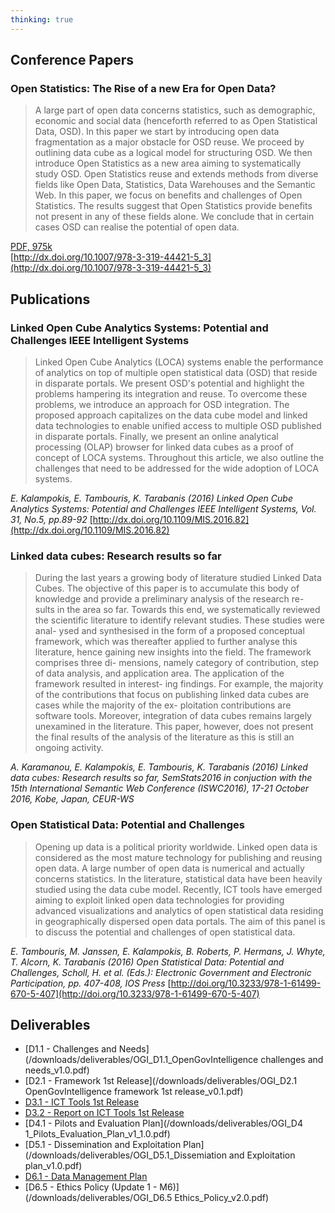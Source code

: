 ```yaml
---
thinking: true
---
```


## Conference Papers

### Open Statistics: The Rise of a new Era for Open Data?

> A large part of open data concerns statistics, such as demographic, economic and social data (henceforth referred to as Open Statistical Data, OSD). In this paper we start by introducing open data fragmentation as a major obstacle for OSD reuse. We proceed by outlining data cube as a logical model for structuring OSD. We then introduce Open Statistics as a new area aiming to systematically study OSD. Open Statistics reuse and extends methods from diverse fields like Open Data, Statistics, Data Warehouses and the Semantic Web. In this paper, we focus on benefits and challenges of Open Statistics. The results suggest that Open Statistics provide benefits not present in any of these fields alone. We conclude that in certain cases OSD can realise the potential of open data.

[PDF, 975k](http://kalampok.is/Papers/EGOV2016_preprint.pdf)<br>
[http://dx.doi.org/10.1007/978-3-319-44421-5_3](http://dx.doi.org/10.1007/978-3-319-44421-5_3)

## Publications

### Linked Open Cube Analytics Systems: Potential and Challenges IEEE Intelligent Systems

> Linked Open Cube Analytics (LOCA) systems enable the performance of analytics on top of multiple open statistical data (OSD) that reside in disparate portals. We present OSD's potential and highlight the problems hampering its integration and reuse. To overcome these problems, we introduce an approach for OSD integration. The proposed approach capitalizes on the data cube model and linked data technologies to enable unified access to multiple OSD published in disparate portals. Finally, we present an online analytical processing (OLAP) browser for linked data cubes as a proof of concept of LOCA systems. Throughout this article, we also outline the challenges that need to be addressed for the wide adoption of LOCA systems.


_E. Kalampokis, E. Tambouris, K. Tarabanis (2016) Linked Open Cube Analytics Systems: Potential and Challenges IEEE Intelligent Systems, Vol. 31, No.5, pp.89-92_ [http://dx.doi.org/10.1109/MIS.2016.82](http://dx.doi.org/10.1109/MIS.2016.82)

### Linked data cubes: Research results so far

> During the last years a growing body of literature studied Linked Data Cubes. The objective of this paper is to accumulate this body of knowledge and provide a preliminary analysis of the research re- sults in the area so far. Towards this end, we systematically reviewed the scientific literature to identify relevant studies. These studies were anal- ysed and synthesised in the form of a proposed conceptual framework, which was thereafter applied to further analyse this literature, hence gaining new insights into the field. The framework comprises three di- mensions, namely category of contribution, step of data analysis, and application area. The application of the framework resulted in interest- ing findings. For example, the majority of the contributions that focus on publishing linked data cubes are cases while the majority of the ex- ploitation contributions are software tools. Moreover, integration of data cubes remains largely unexamined in the literature. This paper, however, does not present the final results of the analysis of the literature as this is still an ongoing activity.

_A. Karamanou, E. Kalampokis, E. Tambouris, K. Tarabanis (2016) Linked data cubes: Research results so far, SemStats2016 in conjuction with the 15th International Semantic Web Conference (ISWC2016), 17-21 October 2016, Kobe, Japan, CEUR-WS_


### Open Statistical Data: Potential and Challenges

> Opening up data is a political priority worldwide. Linked open data is considered as the most mature technology for publishing and reusing open data. A large number of open data is numerical and actually concerns statistics. In the literature, statistical data have been heavily studied using the data cube model. Recently, ICT tools have emerged aiming to exploit linked open data technologies for providing advanced visualizations and analytics of open statistical data residing in geographically dispersed open data portals. The aim of this panel is to discuss the potential and challenges of open statistical data.

_E. Tambouris, M. Janssen, E. Kalampokis, B. Roberts, P. Hermans, J. Whyte, T. Alcorn, K. Tarabanis (2016) Open Statistical Data: Potential and Challenges, Scholl, H. et al. (Eds.): Electronic Government and Electronic Participation, pp. 407-408, IOS Press_ [http://doi.org/10.3233/978-1-61499-670-5-407](http://doi.org/10.3233/978-1-61499-670-5-407)


## Deliverables

- [D1.1 - Challenges and Needs](/downloads/deliverables/OGI_D1.1_OpenGovIntelligence challenges and needs_v1.0.pdf)
- [D2.1 - Framework 1st Release](/downloads/deliverables/OGI_D2.1 OpenGovIntelligence framework 1st release_v0.1.pdf)
- [D3.1 - ICT Tools 1st Release](/downloads/deliverables/OGI_D3.1_OpenGovIntelligence_ICT_tools_-_first_release_v1.0.pdf)
- [D3.2 - Report on ICT Tools 1st Release](/downloads/deliverables/OGI_D3.2_Report_on_OpenGovIntelligence_ICT_tools_-_first_release_v1.0.pdf)
- [D4.1 - Pilots and Evaluation Plan](/downloads/deliverables/OGI_D4 1_Pilots_Evaluation_Plan_v1_1.0.pdf)
- [D5.1 - Dissemination and Exploitation Plan](/downloads/deliverables/OGI_D5.1_Dissemiation and Exploitation plan_v1.0.pdf)
- [D6.1 - Data Management Plan](/downloads/deliverables/OGI_D6.1_Data_Management_Plan_v1.0.pdf)
- [D6.5 - Ethics Policy (Update 1 - M6)](/downloads/deliverables/OGI_D6.5 Ethics_Policy_v2.0.pdf)
